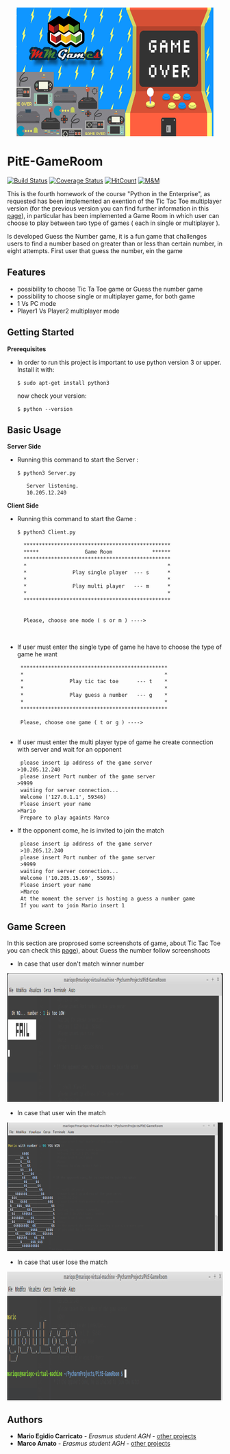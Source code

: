 <p align="center">
  <img width="460" height="300" src="https://github.com/Mario181091/Mario_content/blob/master/Senza%20titolo4.jpg">
</p>

# PitE-GameRoom

[![Build Status](https://travis-ci.org/mark91m12/PitE-GameRoom.svg?branch=master)](https://travis-ci.org/mark91m12/PitE-GameRoom)     [![Coverage Status](https://coveralls.io/repos/github/mark91m12/PitE-GameRoom/badge.svg?branch=master&service=GitHub)](https://coveralls.io/github/mark91m12/PitE-GameRoom?branch=master&service=GitHub)    [![HitCount](http://hits.dwyl.io/mark91m12/PitE-GameRoom.svg)](http://hits.dwyl.io/mark91m12/PitE-GameRoom) [![M&M](https://img.shields.io/badge/m%26m-projects-blue.svg)](https://img.shields.io/badge/m%26m-projects-blue.svg)


This is the fourth homework of the course "Python in the Enterprise", as requested has been implemented an exention of the Tic Tac Toe multiplayer version (for the previous version you can find further information in this [page](https://github.com/mark91m12/PitE-TicTacToeMultiplayer)), in particular has been implemented a Game Room in which user can choose to play between two type of games ( each in single or multiplayer ).

Is developed Guess the Number game, it is a fun game that challenges users to find a number based on greater than or less than certain number, in eight attempts. First user that guess the number, ein the game

## Features

* possibility to choose Tic Ta Toe game or Guess the number game 
* possibility to choose single or multiplayer game, for both game 
* 1 Vs PC mode
* Player1 Vs Player2 multiplayer mode


## Getting Started

**Prerequisites**
* In order to run this project is important to use python version 3 or upper.                                                    
  Install it with:
  
  ```shell
  $ sudo apt-get install python3
  ```
  now check your version: 
  ```shell
  $ python --version
  ```
## Basic Usage
**Server Side**
* Running this command to start the Server : 

  ```shell
  $ python3 Server.py
  ```
  
  ```shell
     Server listening.
     10.205.12.240
  ```
 

**Client Side**
* Running this command to start the Game : 

  ```shell
  $ python3 Client.py
  ```
  
  ```shell
    ************************************************
    *****               Game Room             ******
    ************************************************
    *                                              *
    *               Play single player  --- s      *
    *                                              *
    *               Play multi player   --- m      *
    *                                              *
    ************************************************


    Please, choose one mode ( s or m ) ---->    



  ```
 
* If user must enter the single type of game he have to choose the type of game he want


   ```shell
    ************************************************
    *                                              *
    *               Play tic tac toe      --- t    *
    *                                              *
    *               Play guess a number   --- g    *
    *                                              *
    ************************************************
    
    Please, choose one game ( t or g ) ---->    


   ```
    
 * If user must enter the multi player type of game he create connection with server and wait for an opponent
    
    
   ``` shell
    please insert ip address of the game server
   >10.205.12.240
    please insert Port number of the game server
   >9999
    waiting for server connection...
    Welcome ('127.0.1.1', 59346)
    Please insert your name
   >Mario
    Prepare to play againts Marco
   ```
   
 * If the opponent come, he is invited to join the match
    
    
   ``` shell
    please insert ip address of the game server
    >10.205.12.240
    please insert Port number of the game server
    >9999
    waiting for server connection...
    Welcome ('10.205.15.69', 55095)
    Please insert your name
    >Marco
    At the moment the server is hosting a guess a number game 
    If you want to join Mario insert 1

   ```
   
   
## Game Screen

In this section are proprosed some screenshots of game, about Tic Tac Toe you can check this [page](https://github.com/mark91m12/PitE-TicTacToeMultiplayer)), about Guess the number follow screenshoots

* In case that user don't match winner number
<p align="center">
  <img width="660" height="300" src="https://github.com/Mario181091/Mario_content/blob/master/fail.png">
</p>


* In case that user win the match
<p align="center">
  <img width="660" height="300" src="https://github.com/Mario181091/Mario_content/blob/master/Schermata%20del%202018-04-16%2022-56-02.png">
</p>

* In case that user lose the match
<p align="center">
  <img width="660" height="300" src="https://github.com/Mario181091/Mario_content/blob/master/lose.png">
</p>


  
  
## Authors

* **Mario Egidio Carricato** - *Erasmus student AGH* - [other projects](https://github.com/mario181091)
* **Marco Amato** - *Erasmus student AGH* - [other projects](https://github.com/mark91m12)
